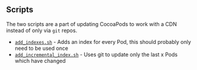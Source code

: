 ## Scripts

The two scripts are a part of updating CocoaPods to work with a CDN instead of only via
`git` repos.

- [`add_indexes.sh`](add_indexes.sh) - Adds an index for every Pod, this should probably only need to be used once
- [`add_incremental_index.sh`](add_incremental_index.sh) - Uses git to update only the last x Pods which have changed
